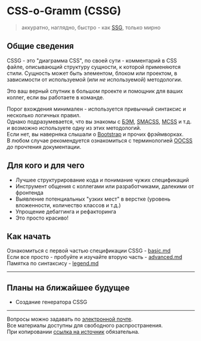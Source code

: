 # CSS-o-Gramm (CSSG)
> аккуратно, наглядно, быстро - как [SSG](http://en.wikipedia.org/wiki/Steyr_SSG_69), только мирно

## Общие сведения

CSSG - это "диаграмма CSS", по своей сути - комментарий в CSS файле, описывающий структуру сущности, к которой применяются стили. Сущность может быть элементом, блоком или проектом, в зависимости от используемой (или _не_ используемой) методологии.

Это ваш верный спутник в большом проекте и помощник для ваших коллег, если вы работаете в команде.

Порог вхождения минимален - используется привычный синтаксис и несколько логичных правил.  
Однако подразумевается, что вы знакомы с [БЭМ](http://ru.bem.info/method/), [SMACSS](http://smacss.com/), [MCSS](https://github.com/operatino/MCSS) и т.д. и возможно используете одну из этих методологий.  
Если нет, вы наверняка слышали о [Bootstrap](http://twitter.github.io/bootstrap/) и прочих фрэймворках.  
В любом случае рекомендуется ознакомиться с терминологией [OOCSS](http://oocss.org/) _до_ прочтения документации.

## Для кого и для чего

* Лучшее структурирование кода и понимание чужих спецификаций
* Инструмент общения с коллегами или разработчиками, далекими от фронтенда
* Выявление потенциальных "узких мест" в верстке (уровень вложенности, количество классов и т.д.)
* Упрощение дебаггинга и рефакторинга
* Это просто красиво!

## Как начать

Ознакомиться с первой частью спецификации CSSG - [basic.md](basic.md)  
Если все просто - пробуйте и изучайте вторую часть - [advanced.md](advanced.md)  
Памятка по синтаксису - [legend.md](legend.md)

-----

## Планы на ближайшее будущее

* Создание генератора CSSG

-----

Вопросы можно задавать по [электронной почте](mailto:wdybih@gmail.com).  
Все материалы доступны для свободного распространения.  
При копировании [ссылка на источник](https://github.com/XOP/css-o-gramm) обязательна.
